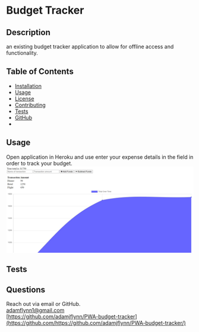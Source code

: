 # Budget Tracker
  
  ## Description
  an existing budget tracker application to allow for offline access and functionality.
  
  ## Table of Contents
  * [Installation](#installation)
  * [Usage](#usage)
  * [License](#license)
  * [Contributing](#contributing)
  * [Tests](#tests)
  * [GitHub](#github)
  * 

  ## Usage
  Open application in Heroku and use enter your expense details in the field in order to track your budget.  
  ![Screenshot of Application](https://github.com/adamjflynn/PWA-budget-tracker/blob/main/public/assets/CH19screenshot.JPG?raw=true)
   
  ## Tests
  
  
  
  ## Questions
  Reach out via email or GitHub.  
  adamflynn1@gmail.com  
  [https://github.com/adamjflynn/PWA-budget-tracker](https://github.com/https://github.com/adamjflynn/PWA-budget-tracker/)
